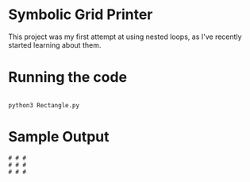 # Symbolic Grid Printer

This project was my first attempt at using nested loops, as I've recently started learning about them.

# Running the code

```

python3 Rectangle.py

```

# Sample Output

```
# # #
# # #
# # #
```
